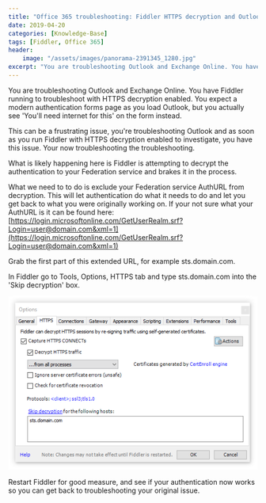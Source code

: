 ```yaml
---
title: "Office 365 troubleshooting: Fiddler HTTPS decryption and Outlook authentication 'You'll need internet for this.'"
date: 2019-04-20
categories: [Knowledge-Base]
tags: [Fiddler, Office 365]
header:
    image: "/assets/images/panorama-2391345_1280.jpg"
excerpt: "You are troubleshooting Outlook and Exchange Online. You have Fiddler running to troubleshoot with HTTPS decryption enabled. You expect a modern authentication forms page as you load Outlook, but you actually see 'You'll need internet for this' on the form instead."
---
```


You are troubleshooting Outlook and Exchange Online. You have Fiddler running to troubleshoot with HTTPS decryption enabled. You expect a modern authentication forms page as you load Outlook, but you actually see 'You'll need internet for this' on the form instead.

This can be a frustrating issue, you're troubleshooting Outlook and as soon as you run Fiddler with HTTPS decryption enabled to investigate, you have this issue. Your now troubleshooting the troubleshooting.

What is likely happening here is Fiddler is attempting to decrypt the authentication to your Federation service and brakes it in the process.

What we need to to do is exclude your Federation service AuthURL from decryption. This will let authentication do what it needs to do and let you get back to what you were originally working on. If your not sure what your AuthURL is it can be found here: [https://login.microsoftonline.com/GetUserRealm.srf?Login=user@domain.com&xml=1](https://login.microsoftonline.com/GetUserRealm.srf?Login=user@domain.com&xml=1)

Grab the first part of this extended URL, for example sts.domain.com.

In Fiddler go to Tools, Options, HTTPS tab and type sts.domain.com into the 'Skip decryption' box.

![Fiddler Skip Decryption](/assets/images/FiddlerSkipDecryption.png)

Restart Fiddler for good measure, and see if your authentication now works so you can get back to troubleshooting your original issue.